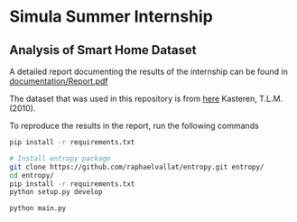 # Simula Summer Internship
## Analysis of Smart Home Dataset

A detailed report documenting the results of the internship can be found in  [documentation/Report.pdf](documentation/Report.pdf)

The dataset that was used in this repository is from [here](https://sites.google.com/site/tim0306/)
Kasteren, T.L.M. (2010).


To reproduce the results in the report, run the following commands

```bash
pip install -r requirements.txt

# Install entropy package
git clone https://github.com/raphaelvallat/entropy.git entropy/
cd entropy/
pip install -r requirements.txt
python setup.py develop

python main.py
```